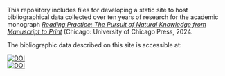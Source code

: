 This repository includes files for developing a static site to host bibliographical data collected over ten years of research for the academic monograph [_Reading Practice: The Pursuit of Natural Knowledge from Manuscript to Print_](https://press.uchicago.edu/ucp/books/book/chicago/R/bo222256991.html) (Chicago: University of Chicago Press, 2024. 

The bibliographic data described on this site is accessible at:  

[![DOI](https://zenodo.org/badge/DOI/10.5281/zenodo.11123120.svg)](https://doi.org/10.5281/zenodo.11123120)  
[![DOI](https://zenodo.org/badge/DOI/10.5281/zenodo.11122956.svg)](https://doi.org/10.5281/zenodo.11122956)

